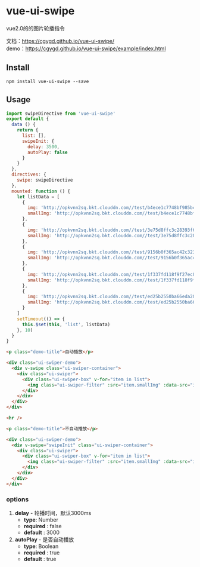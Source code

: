 # vue-ui-swipe

vue2.0的的图片轮播指令

文档：<a href="https://cgygd.github.io/vue2-countdown/">https://cgygd.github.io/vue-ui-swipe/</a>  
demo：<a href="https://cgygd.github.io/vue-ui-swipe/example/index.html" target="_blank">https://cgygd.github.io/vue-ui-swipe/example/index.html</a>

## Install
```
npm install vue-ui-swipe --save

```

## Usage

```js
import swipeDirective from 'vue-ui-swipe'
export default {
  data () {
    return {
      list: [],
      swipeInit: {
        delay: 3500,
        autoPlay: false
      }
    }
  },
  directives: {
    swipe: swipeDirective
  },
  mounted: function () {
    let listData = [
      {
        img: 'http://opkvnn2sq.bkt.clouddn.com//test/b4ece1c7748bf985bc01ae44acd1cd6b.jpg',
        smallImg: 'http://opkvnn2sq.bkt.clouddn.com//test/b4ece1c7748bf985bc01ae44acd1cd6b.jpg?imageView2/2/w/60'
      },
      {
        img: 'http://opkvnn2sq.bkt.clouddn.com//test/3e75d8ffc3c28393f61eea25ed986888.png',
        smallImg: 'http://opkvnn2sq.bkt.clouddn.com//test/3e75d8ffc3c28393f61eea25ed986888.png?imageView2/2/w/60'
      },
      {
        img: 'http://opkvnn2sq.bkt.clouddn.com//test/9156b0f365ac42c3236be7915b8a6428.png',
        smallImg: 'http://opkvnn2sq.bkt.clouddn.com//test/9156b0f365ac42c3236be7915b8a6428.png?imageView2/2/w/60'
      },
      {
        img: 'http://opkvnn2sq.bkt.clouddn.com//test/1f337fd118f9f27ec869a2b3581fe2ae.jpg',
        smallImg: 'http://opkvnn2sq.bkt.clouddn.com//test/1f337fd118f9f27ec869a2b3581fe2ae.jpg?imageView2/2/w/60'
      },
      {
        img: 'http://opkvnn2sq.bkt.clouddn.com//test/ed25b2550ba66eda2059d5e939ae8a2c.jpg',
        smallImg: 'http://opkvnn2sq.bkt.clouddn.com//test/ed25b2550ba66eda2059d5e939ae8a2c.jpg?imageView2/2/w/60'
      }
    ]
    setTimeout(() => {
      this.$set(this, 'list', listData)
    }, 10)
  }
}
```

```html
<p class="demo-title">自动播放</p>

<div class="ui-swiper-demo">
  <div v-swipe class="ui-swiper-container">
    <div class="ui-swiper">
      <div class="ui-swiper-box" v-for="item in list">
        <img class="ui-swiper-filter" :src="item.smallImg" :data-src="item.img" alt="">
      </div>
    </div>
  </div>
</div>

<hr />

<p class="demo-title">不自动播放</p>

<div class="ui-swiper-demo">
  <div v-swipe="swipeInit" class="ui-swiper-container">
    <div class="ui-swiper">
      <div class="ui-swiper-box" v-for="item in list">
        <img class="ui-swiper-filter" :src="item.smallImg" :data-src="item.img" alt="">
      </div>
    </div>
  </div>
</div>
```

### options
1. **delay** - 轮播时间，默认3000ms 
    - **type**: Number
    - **required** : false
    - **default** : 3000
2. **autoPlay** - 是否自动播放
    - **type**: Boolean
    - **required** : true
    - **default** : true
    
